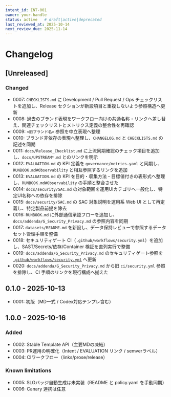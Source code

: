 ```yaml
---
intent_id: INT-001
owner: your-handle
status: active   # draft|active|deprecated
last_reviewed_at: 2025-10-14
next_review_due: 2025-11-14
---
```


# Changelog

## [Unreleased]

### Changed

- 0007: `CHECKLISTS.md` に Development / Pull Request / Ops チェックリストを追加し、Release セクションが新設項目と重複しないよう参照構造へ更新
- 0008: 過去のブランド表現をワークフロー向けの共通名称・リンクへ差し替え、関連チェックリストとメトリクス定義の整合性を再確認
- 0009: `<旧ブランド名>` 参照を中立表現へ整理
- 0010: ブランド非依存の表現へ整理し、`CHANGELOG.md` と `CHECKLISTS.md` の記述を同期
- 0011: `docs/Release_Checklist.md` に上流同期確認のチェック項目を追加し、`docs/UPSTREAM*.md` とのリンクを明示
- 0012: `EVALUATION.md` の KPI 定義を `governance/metrics.yaml` と同期し、`RUNBOOK.md#Observability` と相互参照するリンクを追加
- 0013: `EVALUATION.md` の KPI を目的・収集方法・目標値付きの表形式へ整理し、`RUNBOOK.md#Observability` の手順と整合させた
- 0014: `docs/security/SAC.md` の対象範囲を運用UIカテゴリへ一般化し、特定UI名称への依存を排除
- 0015: `docs/security/SAC.md` の SAC 対象説明を運用系 Web UI として再定義し、特定製品前提を除去
- 0016: `RUNBOOK.md` に外部通信承認フローを追加し、`docs/addenda/G_Security_Privacy.md` の参照内容を同期
- 0017: `datasets/README.md` を新設し、データ保持レビューで参照するデータセット管理手順を整備
- 0018: セキュリティゲート CI（`.github/workflows/security.yml`）を追加し、SAST/Secrets/依存/Container 検証を直列実行で整備
- 0019: `docs/addenda/G_Security_Privacy.md` のセキュリティゲート参照を
  [`.github/workflows/security.yml`](../../.github/workflows/security.yml) へ更新
- 0020: `docs/addenda/G_Security_Privacy.md` から旧 `ci/security.yml` 参照を排除し、CI 手順のリンクを現行構成へ揃えた

## 0.1.0 - 2025-10-13

- 0001: 初版（MD一式 / Codex対応テンプレ含む）

## 1.0.0 - 2025-10-16

### Added

- 0002: Stable Template API（主要MDの凍結）
- 0003: PR運用の明確化（Intent / EVALUATION リンク / semverラベル）
- 0004: CIワークフロー（links/prose/release）

### Known limitations

- 0005: SLOバッジ自動生成は未実装（README と policy.yaml を手動同期）
- 0006: Canary 連携は任意
